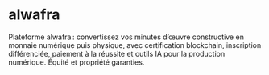 # alwafra
Plateforme alwafra : convertissez vos minutes d’œuvre constructive en monnaie numérique puis physique, avec certification blockchain, inscription différenciée, paiement à la réussite et outils IA pour la production numérique. Équité et propriété garanties.
